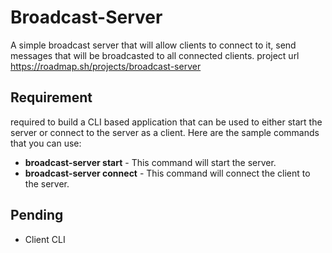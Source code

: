 # Broadcast-Server
 A simple broadcast server that will allow clients to connect to it, send messages that will be broadcasted to all connected clients.
 project url https://roadmap.sh/projects/broadcast-server


## Requirement
required to build a CLI based application that can be used to either start the server or connect to the server as a client. Here are the sample commands that you can use:

- **broadcast-server start** - This command will start the server.
- **broadcast-server connect** - This command will connect the client to the server.

## Pending
- Client CLI
